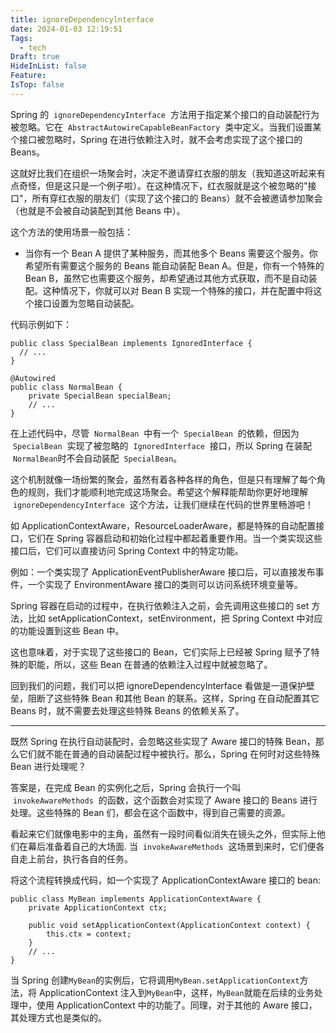 ```yaml
---
title: ignoreDependencylnterface
date: 2024-01-03 12:19:51
Tags:
  - tech
Draft: true
HideInList: false
Feature: 
IsTop: false
---
```


Spring 的  `ignoreDependencyInterface`  方法用于指定某个接口的自动装配行为被忽略。它在  `AbstractAutowireCapableBeanFactory`  类中定义。当我们设置某个接口被忽略时，Spring 在进行依赖注入时，就不会考虑实现了这个接口的 Beans。

这就好比我们在组织一场聚会时，决定不邀请穿红衣服的朋友（我知道这听起来有点奇怪，但是这只是一个例子啦）。在这种情况下，红衣服就是这个被忽略的"接口"，所有穿红衣服的朋友们（实现了这个接口的 Beans）就不会被邀请参加聚会（也就是不会被自动装配到其他 Beans 中）。

这个方法的使用场景一般包括：

- 当你有一个 Bean A 提供了某种服务，而其他多个 Beans 需要这个服务。你希望所有需要这个服务的 Beans 能自动装配 Bean A。但是，你有一个特殊的 Bean B，虽然它也需要这个服务，却希望通过其他方式获取，而不是自动装配。这种情况下，你就可以对 Bean B 实现一个特殊的接口，并在配置中将这个接口设置为忽略自动装配。

代码示例如下：

```
public class SpecialBean implements IgnoredInterface {
  // ...
}

@Autowired
public class NormalBean {
    private SpecialBean specialBean;
    // ...
}
```

在上述代码中，尽管  `NormalBean`  中有一个  `SpecialBean`  的依赖，但因为  `SpecialBean`  实现了被忽略的  `IgnoredInterface`  接口，所以 Spring 在装配  `NormalBean`时不会自动装配  `SpecialBean`。

这个机制就像一场纷繁的聚会，虽然有着各种各样的角色，但是只有理解了每个角色的规则，我们才能顺利地完成这场聚会。希望这个解释能帮助你更好地理解  `ignoreDependencyInterface`  这个方法，让我们继续在代码的世界里畅游吧！

<!--more-->

如 ApplicationContextAware，ResourceLoaderAware，都是特殊的自动配置接口，它们在 Spring 容器启动和初始化过程中都起着重要作用。当一个类实现这些接口后，它们可以直接访问 Spring Context 中的特定功能。

例如：一个类实现了 ApplicationEventPublisherAware 接口后，可以直接发布事件，一个实现了 EnvironmentAware 接口的类则可以访问系统环境变量等。

Spring 容器在启动的过程中，在执行依赖注入之前，会先调用这些接口的 set 方法，比如 setApplicationContext，setEnvironment，把 Spring Context 中对应的功能设置到这些 Bean 中。

这也意味着，对于实现了这些接口的 Bean，它们实际上已经被 Spring 赋予了特殊的职能，所以，这些 Bean 在普通的依赖注入过程中就被忽略了。

回到我们的问题，我们可以把 ignoreDependencyInterface 看做是一道保护壁垒，阻断了这些特殊 Bean 和其他 Bean 的联系。这样，Spring 在自动配置其它 Beans 时，就不需要去处理这些特殊 Beans 的依赖关系了。

---

既然 Spring 在执行自动装配时，会忽略这些实现了 Aware 接口的特殊 Bean，那么它们就不能在普通的自动装配过程中被执行。那么，Spring 在何时对这些特殊 Bean 进行处理呢？

答案是，在完成 Bean 的实例化之后，Spring 会执行一个叫  `invokeAwareMethods`  的函数，这个函数会对实现了 Aware 接口的 Beans 进行处理。这些特殊的 Bean 们，都会在这个函数中，得到自己需要的资源。

看起来它们就像电影中的主角，虽然有一段时间看似消失在镜头之外，但实际上他们在幕后准备着自己的大场面. 当  `invokeAwareMethods`  这场景到来时，它们便各自走上前台，执行各自的任务。

将这个流程转换成代码，如一个实现了 ApplicationContextAware 接口的 bean:

```
public class MyBean implements ApplicationContextAware {
    private ApplicationContext ctx;

    public void setApplicationContext(ApplicationContext context) {
        this.ctx = context;
    }
    // ...
}
```

当 Spring 创建`MyBean`的实例后，它将调用`MyBean.setApplicationContext`方法，将 ApplicationContext 注入到`MyBean`中，这样，`MyBean`就能在后续的业务处理中，使用 ApplicationContext 中的功能了。同理，对于其他的 Aware 接口，其处理方式也是类似的。
